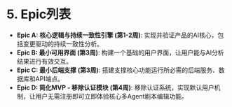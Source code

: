 # 5. Epic列表
* **Epic A: 核心逻辑与持续一致性引擎 (第1-2周)**: 实现并验证产品的AI核心，包括变更驱动的持续一致性分析。
* **Epic B: 最小可用界面 (第3周)**: 构建一个基础的用户界面，让用户能与AI分析结果进行有效交互。
* **Epic C: 最小后端支撑 (第3周)**: 搭建支撑核心功能运行所必需的后端服务、数据库和API端点。
* **Epic D: 简化MVP - 移除认证模块 (第4周)**: 移除认证系统，实现默认用户机制，让用户无需注册即可立即体验核心多Agent剧本编辑功能。
